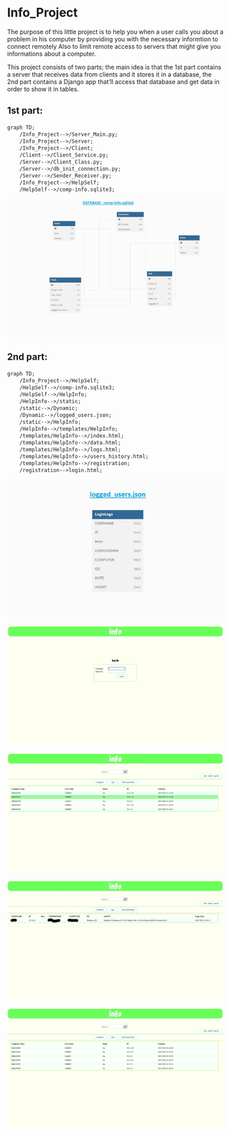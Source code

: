 # Info_Project
The purpose of this little project is to help you when a user calls you about a problem in his computer by providing you with the necessary informtion to connect remotely
Also to limit remote access to servers that might give you informations about a computer.

This project consists of two parts; the main idea is that the 1st part contains a server that receives data from clients and it stores it in a database, 
the 2nd part contains a Django app that’ll access that database and get data in order to show it in tables.

## 1st part: 

```mermaid
graph TD;
    /Info_Project-->/Server_Main.py;
    /Info_Project-->/Server;
    /Info_Project-->/Client;
    /Client-->/Client_Service.py;
    /Server-->/Client_Class.py;
    /Server-->/db_init_connection.py;
    /Server-->/Sender_Receiver.py;
    /Info_Project-->/HelpSelf;
    /HelpSelf-->/comp-info.sqlite3;
```
 
![comp-info](/assets/images/comp-info.jpg)

## 2nd part: 

```mermaid
graph TD;
    /Info_Project-->/HelpSelf;
    /HelpSelf-->/comp-info.sqlite3;
    /HelpSelf-->/HelpInfo;
    /HelpInfo-->/static;
    /static-->/Dynamic;
    /Dynamic-->/logged_users.json;
    /static-->/HelpInfo;
    /HelpInfo-->/templates/HelpInfo;
    /templates/HelpInfo-->/index.html;
    /templates/HelpInfo-->/data.html;
    /templates/HelpInfo-->/logs.html;
    /templates/HelpInfo-->/users_history.html;
    /templates/HelpInfo-->/registration;
    /registration-->login.html;
```

![logged-users](/assets/images/logged_users.jpg)

![login-page](/assets/images/login.jpg)

![computers](/assets/images/COMPUTERS.jpg)

![logs](/assets/images/LOGS.jpg)

![Users-History](/assets/images/USERS_HISTORY.jpg)

